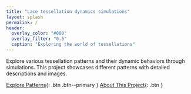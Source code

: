 ```yaml
---
title: "Lace tessellation dynamics simulations"
layout: splash
permalink: /
header:
  overlay_color: "#000"
  overlay_filter: "0.5"
  caption: "Exploring the world of tessellations"
---
```


<div class="intro">
  <p>
Explore various tessellation patterns and their dynamic behaviors through simulations. This project showcases different patterns with detailed descriptions and images.</p>
</div>

[Explore Patterns](/patterns/){: .btn .btn--primary }
[About This Project](/about/){: .btn }